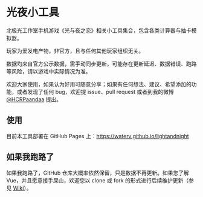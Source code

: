 # 光夜小工具
北极光工作室手机游戏《光与夜之恋》相关小工具集合，包含各类计算器与抽卡模拟器。

玩家为爱发电产物，非官方，且与任何其他玩家组织无关。

数据均来自官方公示数据，需手动同步更新，可能存在更新延迟、数据错误、跑路等风险，请以游戏中实际情况为准。

欢迎大家使用，如果认为好用可随意分享；如果有任何想法、建议、希望添加的功能，或者发现了任何 bug，欢迎提 issue、pull request 或者到我的微博 [@HCRPaandaa](https://weibo.com/paandaa) 提出。

## 使用
目前本工具部署在 GitHub Pages 上：https://waterv.github.io/lightandnight

## 如果我跑路了
如果我跑路了，GitHub 仓库大概率依然保留，只是数据不再更新。如果您了解 Vue，并且愿意接手屎山，欢迎您以 clone 或 fork 的形式进行后续维护更新（参见 [Wiki](https://github.com/waterv/lightandnight/wiki)）。


